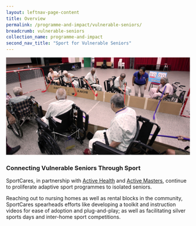 ```yaml
---
layout: leftnav-page-content
title: Overview
permalink: /programme-and-impact/vulnerable-seniors/
breadcrumb: vulnerable-seniors
collection_name: programme-and-impact
second_nav_title: "Sport for Vulnerable Seniors"
---
```


![Alternative text for screen readers](/images/Seniors_picture.jpg)

### Connecting Vulnerable Seniors Through Sport 

SportCares, in partnership with [Active Health](https://www.activehealth.sg) and [Active Masters](https://www.myactivesg.com/Programmes/For-Masters-and-Seniors), continue to proliferate adaptive sport programmes to isolated seniors. 

Reaching out to nursing homes as well as rental blocks in the community, SportCares spearheads efforts like developing a toolkit and instruction videos for ease of adoption and plug-and-play; as well as facilitating silver sports days and inter-home sport competitions. 


